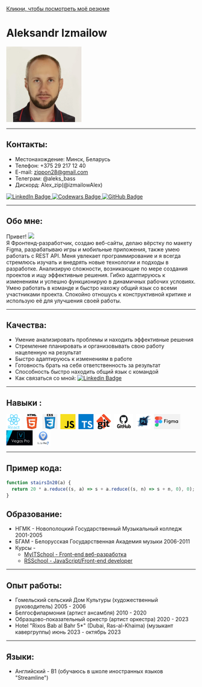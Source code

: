 [Кликни, чтобы посмотреть моё резюме](https://izmailowalex.github.io/CV/)
# Aleksandr Izmailow

<div>
    <img src="./components/images/new_photo.jpg" alt="drawing" width="200"/>
</div>

---
## Контакты:
- Местонахождение: Минск, Беларусь
- Телефон: +375 29 217 12 40
- E-mail: zippon28@gmail.com
- Телеграм: @aleks_bass
- Дискорд: Alex_zip(@izmailowAlex)

<div>
  <a href="https://www.linkedin.com/in/aleksandr-izmailow/">
    <img src="https://img.shields.io/badge/LinkedIn-blue?style=for-the-badge&logo=linkedin&logoColor=white" alt="LinkedIn Badge"/>
  </a>
  <a href="https://www.codewars.com/users/rsschool_fedffb7cb5e5775b">
    <img src="https://img.shields.io/badge/Codewars-white?style=for-the-badge&logo=codewars&logoColor=red" alt="Codewars Badge"/>
  </a>
  <a href="https://github.com/izmailowAlex">
    <img src="https://img.shields.io/badge/GitHub-blue?style=for-the-badge&logo=github&logoColor=white" alt="GitHub Badge"/>
  </a>
</div>

---
## Обо мне:

<p>Привет! <img src="https://media.giphy.com/media/hvRJCLFzcasrR4ia7z/giphy.gif" width="30px"/><br/>
<span>Я Фронтенд-разработчик, создаю веб-сайты, делаю вёрстку по макету Figma, разрабатываю игры и мобильные приложения, также умею работать с REST API.
Меня увлекает программирование и я всегда стремлюсь изучать и внедрять новые технологии и подходы в разработке. Анализирую сложности, возникающие по мере создания проектов и ищу эффективные решения. Гибко адаптируюсь к изменениям и успешно функционирую в динамичных рабочих условиях. Умею работать в команде и быстро нахожу общий язык со всеми участниками проекта. Спокойно отношусь к конструктивной критике и использую её для улучшения своей работы.</span></p>

---
## Качества:

- Умение анализировать проблемы и находить эффективные решения
- Стремление планировать и организовывать свою работу нацеленную на результат
- Быстро адаптируюсь к изменениям в работе
- Готовность брать на себя ответственность за результат
- Способность быстро находить общий язык с командой
- Как связаться со мной: [![Linkedin Badge](https://img.shields.io/badge/-linkedin-blue?style=flat&logo=Linkedin&logoColor=white)](https://www.linkedin.com/in/aleksandr-izmailow/)

---

## Навыки :

<div>
  <img src="./components/images/react.png" title="React" alt="React" width="40" height="40"/>&nbsp;
  <img src="./components/images/HTML5.png" title="HTML5" alt="HTML5" width="40" height="40"/>&nbsp;
  <img src="./components/images/css.png" title="Css" alt="Css" width="40" height="40"/>&nbsp;
  <img src="./components/images/javascript.png" title="Javascript" alt="Javascript" width="40" height="40"/>&nbsp;
  <img src="./components/images/typescript.png" title="Typescript" alt="Typescript" width="40" height="40"/>&nbsp;
  <img src="./components/images/git.jpeg" title="Git" alt="Git" width="40" height="40"/>&nbsp;
  <img src="./components/images/GitHub.png" title="GitHub" alt="GitHub" width="50" height="40"/>&nbsp;
  <img src="./components/images/photoshop.webp" title="Photoshop" alt="Photoshop" width="40" height="40"/>&nbsp;
  <img src="./components/images/figma.jpeg" title="Figma" alt="Figma" width="70" height="40"/>&nbsp;
  <img src="./components/images/sony_vegas.jpeg" title="Sony Vegas" alt="Sony Vegas" width="70" height="40"/>&nbsp;
  <img src="./components/images/Guitar_Pro.jpeg" title="Guitar Pro" alt="Guitar Pro" width="40" height="40"/>&nbsp;
</div>

---

## Пример кода:
```javascript
function stairsIn20(a) {
  return 20 * a.reduce((s, a) => s + a.reduce((s, n) => s + n, 0), 0);
}
```
## Образование:
* НГМК - Новополоцкий Государственный Музыкальный колледж 2001-2005
* БГАМ - Белорусская Государственная Академия музыки 2006-2011
* Курсы - 
  + [MyITSchool - Front-end веб-разработка](https://myitschool.by/)
  + [RSSchool - JavaScript/Front-end developer](https://rs.school/)

---

## Опыт работы:
* Гомельский сельский Дом Культуры (художественный руководитель) 2005 - 2006
* Белгосфилармония (артист ансамбля) 2010 - 2020
* Образцово-показательный оркестр (артист оркестра) 2020 - 2023
* Hotel "Rixos Bab al Bahr 5*" (Dubai, Ras-al-Khaima) (музыкант кавергруппы) июнь 2023 - октябрь 2023

---

## Языки:
* Английский - B1 (обучаюсь в школе иностранных языков "Streamline")
